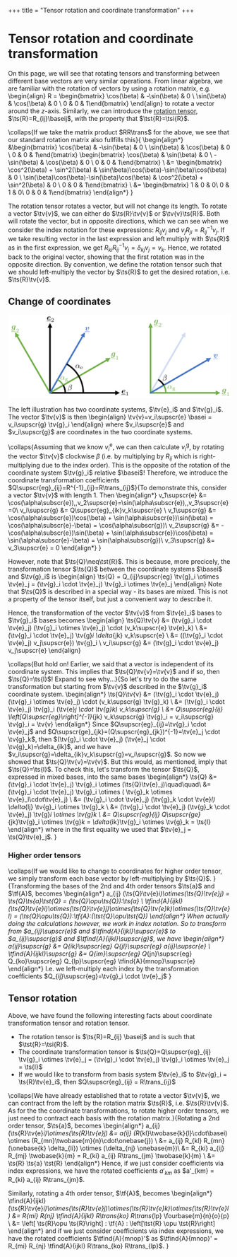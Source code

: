 +++
title = "Tensor rotation and coordinate transformation"
+++

# Tensor rotation and coordinate transformation
On this page, we will see that rotating tensors and transforming between different base vectors are very similar operations. From linear algebra, we are familiar with the rotation of vectors by using a rotation matrix, e.g. 
\begin{align}
R = \begin{bmatrix} \cos(\beta) & -\sin(\beta) & 0 \\ \sin(\beta) & \cos(\beta) & 0 \\ 0 & 0 & 1\end{bmatrix}
\end{align}
to rotate a vector around the $z$-axis. Similarly, we can introduce the [rotation tensor](/Theory/SpecialTensors/#proper_orthogonal_rotation_tensors), $\ts{R}=R_{ij}\baseij$, with the property that $\tst{R}=\tsi{R}$. 

\collaps{If we take the matrix product $RR\trans$ for the above, we see that our standard rotation matrix also fullfills this}{
\begin{align*}
    &\begin{bmatrix} \cos(\beta) & -\sin(\beta) & 0 \\ \sin(\beta) & \cos(\beta) & 0 \\ 0 & 0 & 1\end{bmatrix} \begin{bmatrix} \cos(\beta) & \sin(\beta) & 0 \\ -\sin(\beta) & \cos(\beta) & 0 \\ 0 & 0 & 1\end{bmatrix} \\
    &= \begin{bmatrix} \cos^2(\beta) + \sin^2(\beta) & \sin(\beta)\cos(\beta)-\sin(\beta)\cos(\beta) & 0 \\ \sin(\beta)\cos(\beta)-\sin(\beta)\cos(\beta) & \cos^2(\beta) + \sin^2(\beta) & 0 \\ 0 & 0 & 1\end{bmatrix} \\
    &= \begin{bmatrix} 1 & 0 & 0\\ 0 & 1 & 0\\ 0 & 0 & 1\end{bmatrix}
\end{align*}
}

The rotation tensor rotates a vector, but will not change its length. To rotate a vector $\tv{v}$, we can either do $\ts{R}\tv{v}$ or $\tv{v}\ts{R}$. Both will rotate the vector, but in opposite directions, which we can see when we consider the index notation for these expressions: $R_{ij} v_j$ and $v_j R_{ji} = R^{-1}_{ij} v_j$. If we take resulting vector in the last expression and left multiply with $\ts{R}$ as in the first expression, we get $R_{ki}R^{-1}_{ij} v_j = \delta_{kj} v_j = v_k$. Hence, we rotated back to the original vector, showing that the first rotation was in the opposite direction. By convention, we define the rotation tensor such that we should left-multiply the vector by $\ts{R}$ to get the desired rotation, i.e. $\ts{R}\tv{v}$. 

## Change of coordinates
![alt](/assets/Rotation.svg)

The left illustration has two coordinate systems, $\tv{e}_i$ and $\tv{g}_i$. The vector $\tv{v}$ is then 
\begin{align}
\tv{v}=v_i\supscr{e} \basei = v_i\supscr{g} \tv{g}_i
\end{align}
where $v_i\supscr{e}$ and $v_i\supscr{g}$ are coordinates in the two coordinate systems. 

\collaps{Assuming that we know $v_i^\mathrm{e}$, we can then calculate $v_i^\mathrm{g}$, by rotating the vector $\tv{v}$ clockwise $\beta$ (i.e. by multiplying by $R_{ij}$ which is right-multiplying due to the index order). This is the opposite of the rotation of the coordinate system $\tv{g}_i$ relative $\basei$! Therefore, we introduce the coordinate transformation coefficients $Q\supscr{eg}_{ij}=R^{-1}_{ij}=R\trans_{ij}$}{To demonstrate this, consider a vector $\tv{v}$ with length 1. Then
    \begin{align*}
    v_1\supscr{e} &= \cos(\alpha\subscr{e}),\,v_2\supscr{e}=\sin(\alpha\subscr{e}),\,v_3\supscr{e}=0\\
    v_i\supscr{g} &= Q\supscr{eg}_{ik}v_k\supscr{e} \\
    v_1\supscr{g} &=  \cos(\alpha\subscr{e})\cos(\beta) + \sin(\alpha\subscr{e})\sin(\beta) = \cos(\alpha\subscr{e}-\beta) = \cos(\alpha\subscr{g})\\
    v_2\supscr{g} &= -\cos(\alpha\subscr{e})\sin(\beta) + \sin(\alpha\subscr{e})\cos(\beta) = \sin(\alpha\subscr{e}-\beta) = \sin(\alpha\subscr{g})\\
    v_3\supscr{g} &= v_3\supscr{e} = 0
    \end{align*}
}

However, note that $\ts{Q}\neq\tst{R}$. This is because, more precicely, the transformation tensor $\ts{Q}$ between the coordinate systems $\basei$ and $\tv{g}_i$ is
\begin{align}
\ts{Q} = Q_{ij}\supscr{eg} \tv{g}_i \otimes \tv{e}_j = (\tv{g}_i \cdot \tv{e}_j) \tv{g}_i \otimes \tv{e}_j
\end{align}
Note that $\ts{Q}$ is described in a special way - its bases are mixed. This is not a property of the tensor itself, but just a convenient way to describe it. 

Hence, the transformation of the vector $\tv{v}$ from $\tv{e}_i$ bases to $\tv{g}_i$ bases becomes
\begin{align}
\ts{Q}\tv{v} &= (\tv{g}_i \cdot \tv{e}_j) (\tv{g}_i \otimes \tv{e}_j) \cdot (v_k\supscr{e} \tv{e}_k) \\
&= (\tv{g}_i \cdot \tv{e}_j) \tv{g}_i \delta_{jk} v_k\supscr{e} \\
&= ((\tv{g}_i \cdot \tv{e}_j) v_j\supscr{e}) \tv{g}_i \\
v_i\supscr{g} &= (\tv{g}_i \cdot \tv{e}_j) v_j\supscr{e}
\end{align}

\collaps{But hold on! Earlier, we said that a vector is independent of its coordinate system. This implies that $\ts{Q}\tv{v}=\tv{v}$ and if so, then $\ts{Q}=\ts{I}$! Expand to see why...}{So let's try to do the same transformation but starting from $\tv{v}$ described in the $\tv{g}_i$ coordinate system.
\begin{align*}
\ts{Q}\tv{v} &= (\tv{g}_i \cdot \tv{e}_j) (\tv{g}_i \otimes \tv{e}_j) \cdot (v_k\supscr{g} \tv{g}_k) \\
&= (\tv{g}_i \cdot \tv{e}_j) \tv{g}_i (\tv{e}_j \cdot \tv{g}_k) v_k\supscr{g} \\
&= Q\supscr{eg}_{ij} \left[Q\supscr{eg}\right]^{-1}_{jk} v_k\supscr{g} \tv{g}_i  = v_i\supscr{g} \tv{g}_i  = \tv{v}
\end{align*}
Since $Q\supscr{eg}_{ij}=\tv{g}_i \cdot \tv{e}_j$ and $Q\supscr{ge}_{jk}=(Q\supscr{eg}_{jk})^{-1}=\tv{e}_j \cdot \tv{g}_k$, then $(\tv{g}_i \cdot \tv{e}_j) (\tv{e}_j \cdot \tv{g}_k)=\delta_{ik}$, and we have $v_i\supscr{g}=\delta_{ik}v_k\supscr{g}=v_i\supscr{g}$. So now we showed that $\ts{Q}\tv{v}=\tv{v}$. But this would, as mentioned, imply that $\ts{Q}=\ts{I}$. To check this, let's transform the tensor $\ts{Q}$, expressed in mixed bases, into the same bases
\begin{align*}
\ts{Q} &= (\tv{g}_i \cdot \tv{e}_j) \tv{g}_i \otimes (\ts{Q}\tv{e}_j)\quad\quad\\
 &= (\tv{g}_i \cdot \tv{e}_j) \tv{g}_i \otimes ( \tv{g}_k \otimes \tv{e}_l\cdot\tv{e}_j) \\
 &= (\tv{g}_i \cdot \tv{e}_j) (\tv{g}_k \cdot \tv{e}_l) \delta_{lj} \tv{g}_i \otimes \tv{g}_k \\
 &= (\tv{g}_i \cdot \tv{e}_j) (\tv{g}_k \cdot \tv{e}_j) \tv{g}_i \otimes \tv{g}_k \\
 &= Q\supscr{eg}_{ij} Q\supscr{ge}_{jk}\tv{g}_i \otimes \tv{g}_k = \delta_{ik}\tv{g}_i \otimes \tv{g}_k = \ts{I}
\end{align*}
where in the first equality we used that $\tv{e}_j = \ts{Q}\tv{e}_j$. }

### Higher order tensors
\collaps{If we would like to change to coordinates for higher order tensor, we simply transform each base vector by left-multiplying by $\ts{Q}$. }{Transforming the bases of the 2nd and 4th order tensors $\ts{a}$ and $\tf{A}$, becomes
\begin{align*}
a_{ij} (\ts{Q}\tv{e}_i)\otimes(\ts{Q}\tv{e}_j) = \ts{Q}\ts{a}\tst{Q} = (\ts{Q}\opu\ts{Q}):\ts{a} \\
\tfind{A}{ijkl} (\ts{Q}\tv{e}_i)\otimes(\ts{Q}\tv{e}_j)\otimes(\ts{Q}\tv{e}_k)\otimes(\ts{Q}\tv{e}_l) = (\ts{Q}\opu\ts{Q}):\tf{A}:(\tst{Q}\opu\tst{Q})
\end{align*}
When actually doing the calculations however, we work in index notation. So to transform from $a_{ij}\supscr{e}$ and $\tfind{A}{ijkl}\supscr{e}$ to $a_{ij}\supscr{g}$ and $\tfind{A}{ijkl}\supscr{g}$, we have
\begin{align*}
a_{ij}\supscr{g} &= Q_{ik}\supscr{eg} Q_{jl}\supscr{eg} a_{ij}\supscr{e} \\
\tfind{A}{ijkl}\supscr{g} &= Q_{im}\supscr{eg} Q_{jn}\supscr{eg} Q_{ko}\supscr{eg} Q_{lp}\supscr{eg} \tfind{A}{mnop}\supscr{e} 
\end{align*}
I.e. we left-multiply each index by the transformation coefficients $Q_{ij}\supscr{eg}=\tv{g}_i \cdot \tv{e}_j$
}

## Tensor rotation
Above, we have found the following interesting facts about coordinate transformation tensor and rotation tensor.
* The rotation tensor is $\ts{R}=R_{ij} \baseij$ and is such that $\tst{R}=\tsi{R}$. 
* The coordinate transformation tensor is $\ts{Q}=Q\supscr{eg}_{ij} \tv{g}_i \otimes \tv{e}_j = (\tv{g}_i \cdot \tv{e}_j) \tv{g}_i \otimes \tv{e}_j = \ts{I}$
* If we would like to transform from basis system $\tv{e}_i$ to $\tv{g}_i = \ts{R}\tv{e}_i$, then $Q\supscr{eg}_{ij} = R\trans_{ij}$

\collaps{We have already established that to rotate a vector $\tv{v}$, we can contract from the left by the rotation matrix $\ts{R}$, i.e. $\ts{R}\tv{v}$. As for the the coordinate transformations, to rotate higher order tensors, we just need to contract each basis with the rotation matrix.}{Rotating a 2nd order tensor, $\ts{a}$, becomes
\begin{align*}
a_{ij} (\ts{R}\tv{e}_i)\otimes(\ts{R}\tv{e}_j) &= a_{ij} (R_{kl}\twobase{k}{l}\cdot\basei) \otimes (R_{mn}\twobase{m}{n}\cdot\onebase{j}) \\
&= a_{ij} R_{kl} R_{mn} (\onebase{k} \delta_{li}) \otimes (\delta_{nj} \onebase{m})\\
&= R_{ki} a_{ij} R_{mj} \twobase{k}{m} = R_{ki} a_{ij} R\trans_{jm} \twobase{k}{m} \\
&= \ts{R} \ts{a} \tst{R}
\end{align*}
Hence, if we just consider coefficients via index expressions, we have the rotated coefficients $a'_{km}$ as $a'_{km} = R_{ki} a_{ij} R\trans_{jm}$.

Similarly, rotating a 4th order tensor, $\tf{A}$, becomes
\begin{align*}
\tfind{A}{ijkl} (\ts{R}\tv{e}_i)\otimes(\ts{R}\tv{e}_j)\otimes(\ts{R}\tv{e}_k)\otimes(\ts{R}\tv{e}_l) &= R_{mi} R_{nj} \tfind{A}{ijkl} R\trans_{ko} R\trans_{lp} \fourbase{m}{n}{o}{p} \\
&= \left[ \ts{R}\opu \ts{R}\right] : \tf{A} : \left[\tst{R} \opu \tst{R}\right]
\end{align*}
and if we just consider coefficients via index expressions, we have the rotated coefficients $\tfind{A}{mnop}'$ as $\tfind{A}{mnop}' = R_{mi} R_{nj} \tfind{A}{ijkl} R\trans_{ko} R\trans_{lp}$. 
}